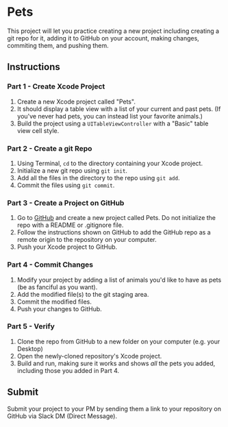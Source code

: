 # Pets

This project will let you practice creating a new project including creating a git repo for it, adding it to GitHub on your account, making changes, commiting them, and pushing them.

## Instructions

### Part 1 - Create Xcode Project

1. Create a new Xcode project called "Pets".
2. It should display a table view with a list of your current and past pets. (If you've never had pets, you can instead list your favorite animals.)
3. Build the project using a `UITableViewController` with a "Basic" table view cell style.

### Part 2 - Create a git Repo

1. Using Terminal, `cd` to the directory containing your Xcode project.
2. Initialize a new git repo using `git init`.
3. Add all the files in the directory to the repo using `git add`.
4. Commit the files using `git commit`.

### Part 3 - Create a Project on GitHub

1. Go to [GitHub](https://www.github.com/) and create a new project called Pets. Do not initialize the repo with a README or .gitignore file.
2. Follow the instructions shown on GitHub to add the GitHub repo as a remote origin to the repository on your computer.
3. Push your Xcode project to GitHub.

### Part 4 - Commit Changes

1. Modify your project by adding a list of animals you'd like to have as pets (be as fanciful as you want).
2. Add the modified file(s) to the git staging area.
3. Commit the modified files.
4. Push your changes to GitHub.

### Part 5 - Verify

1. Clone the repo from GitHub to a new folder on your computer (e.g. your Desktop)
2. Open the newly-cloned repository's Xcode project.
3. Build and run, making sure it works and shows _all_ the pets you added, including those you added in Part 4.

## Submit

Submit your project to your PM by sending them a link to your repository on GitHub via Slack DM (Direct Message).